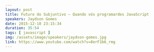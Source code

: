 ```yaml
---
layout: post
title: Futuro do Subjuntivo – Quando vós programardes JavaScript
speakers: Jaydson Gomes
date: 2015-12-18 23:15:34
duration: 35:54
tags: [ javascript ]
img: /assets/image/speakers/jaydson-gomes.jpg
link: https://www.youtube.com/watch?v=8erF1b6_rmg
---
```

